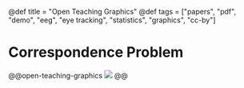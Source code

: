 @def title = "Open Teaching Graphics"
@def tags = ["papers", "pdf", "demo", "eeg", "eye tracking", "statistics", "graphics", "cc-by"]

# Correspondence Problem


@@open-teaching-graphics
[![](/assets/teaching-resources/open-teaching-graphics/correspondenceProblem.png)](/assets/teaching-resources/open-teaching-graphics/pdf/correspondenceProblem.pdf)
@@



